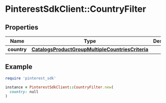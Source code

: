 # PinterestSdkClient::CountryFilter

## Properties

| Name | Type | Description | Notes |
| ---- | ---- | ----------- | ----- |
| **country** | [**CatalogsProductGroupMultipleCountriesCriteria**](.md) |  |  |

## Example

```ruby
require 'pinterest_sdk'

instance = PinterestSdkClient::CountryFilter.new(
  country: null
)
```

